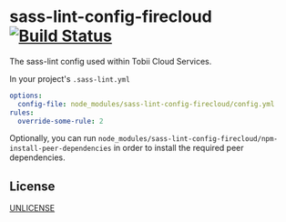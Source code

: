 # sass-lint-config-firecloud [![Build Status][2]][1]

The sass-lint config used within Tobii Cloud Services.

In your project's `.sass-lint.yml`

```yaml
options:
  config-file: node_modules/sass-lint-config-firecloud/config.yml
rules:
  override-some-rule: 2
```

Optionally, you can run `node_modules/sass-lint-config-firecloud/npm-install-peer-dependencies`
in order to install the required peer dependencies.


## License

[UNLICENSE](UNLICENSE)


  [1]: https://travis-ci.com/rokmoln/sass-lint-config-firecloud
  [2]: https://travis-ci.com/rokmoln/sass-lint-config-firecloud.svg?branch=master
